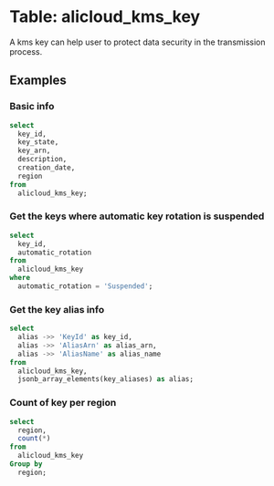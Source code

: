 # Table: alicloud_kms_key

A kms key can help user to protect data security in the transmission process.

## Examples

### Basic info

```sql
select
  key_id,
  key_state,
  key_arn,
  description,
  creation_date,
  region
from
  alicloud_kms_key;
```


### Get the keys where automatic key rotation is suspended

```sql
select
  key_id,
  automatic_rotation
from
  alicloud_kms_key
where
  automatic_rotation = 'Suspended';
```


### Get the key alias info

```sql
select
  alias ->> 'KeyId' as key_id,
  alias ->> 'AliasArn' as alias_arn,
  alias ->> 'AliasName' as alias_name
from
  alicloud_kms_key,
  jsonb_array_elements(key_aliases) as alias;
```


### Count of key per region

```sql
select
  region,
  count(*)
from
  alicloud_kms_key
Group by
  region;
```
